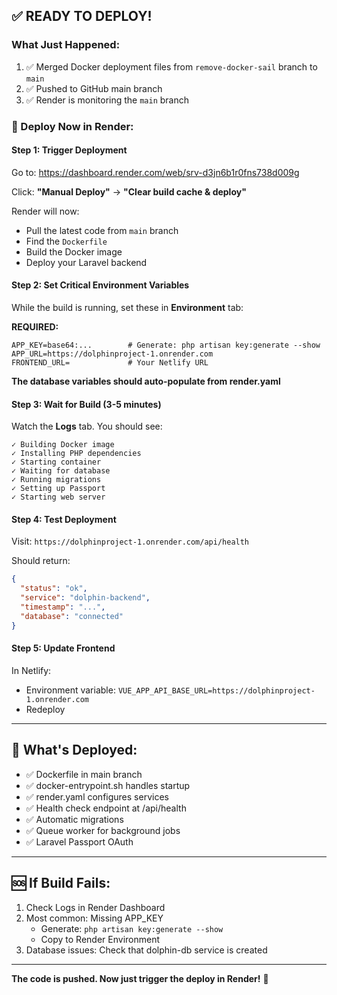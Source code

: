 ## ✅ READY TO DEPLOY!

### What Just Happened:
1. ✅ Merged Docker deployment files from `remove-docker-sail` branch to `main`
2. ✅ Pushed to GitHub main branch
3. ✅ Render is monitoring the `main` branch

### 🚀 Deploy Now in Render:

#### Step 1: Trigger Deployment
Go to: https://dashboard.render.com/web/srv-d3jn6b1r0fns738d009g

Click: **"Manual Deploy"** → **"Clear build cache & deploy"**

Render will now:
- Pull the latest code from `main` branch
- Find the `Dockerfile`
- Build the Docker image
- Deploy your Laravel backend

#### Step 2: Set Critical Environment Variables

While the build is running, set these in **Environment** tab:

**REQUIRED:**
```
APP_KEY=base64:...        # Generate: php artisan key:generate --show
APP_URL=https://dolphinproject-1.onrender.com
FRONTEND_URL=             # Your Netlify URL
```

**The database variables should auto-populate from render.yaml**

#### Step 3: Wait for Build (3-5 minutes)

Watch the **Logs** tab. You should see:
```
✓ Building Docker image
✓ Installing PHP dependencies
✓ Starting container
✓ Waiting for database
✓ Running migrations
✓ Setting up Passport
✓ Starting web server
```

#### Step 4: Test Deployment

Visit: `https://dolphinproject-1.onrender.com/api/health`

Should return:
```json
{
  "status": "ok",
  "service": "dolphin-backend",
  "timestamp": "...",
  "database": "connected"
}
```

#### Step 5: Update Frontend

In Netlify:
- Environment variable: `VUE_APP_API_BASE_URL=https://dolphinproject-1.onrender.com`
- Redeploy

---

## 🎯 What's Deployed:

- ✅ Dockerfile in main branch
- ✅ docker-entrypoint.sh handles startup
- ✅ render.yaml configures services
- ✅ Health check endpoint at /api/health
- ✅ Automatic migrations
- ✅ Queue worker for background jobs
- ✅ Laravel Passport OAuth

---

## 🆘 If Build Fails:

1. Check Logs in Render Dashboard
2. Most common: Missing APP_KEY
   - Generate: `php artisan key:generate --show`
   - Copy to Render Environment
3. Database issues: Check that dolphin-db service is created

---

**The code is pushed. Now just trigger the deploy in Render!** 🎉
